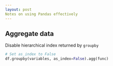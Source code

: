 ```yaml
---
layout: post
Notes on using Pandas effectively
---
```


## Aggregate data

Disable hierarchical index returned by `groupby`

```Python
# Set as_index to False
df.groupby(variables, as_index=False).agg(func)
```

